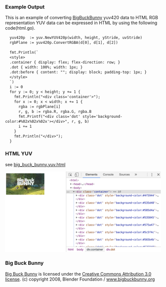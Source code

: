 ### Example Output

This is an example of converting [BigBuckBunny](https://peach.blender.org/) yuv420 data to HTML RGB representation
YUV data can be expressed in HTML by using the following code(html.go).

```
  yuv420p  := yuv.NewYUV420p(width, height, yStride, uvStride)
  rgbPlane := yuv420p.ConvertRGBA(d[0], d[1], d[2])

  fmt.Println(`
  <style>
  .container { display: flex; flex-direction: row; }
  .dot { width: 100%; width: 1px; }
  .dot:before { content: ""; display: block; padding-top: 1px; }
  </style>
  `)
  i := 0
  for y := 0; y < height; y += 1 {
    fmt.Println("<div class='container'>");
    for x := 0; x < width; x += 1 {
      rgba := rgbPlane[i]
      r, g, b := rgba.R, rgba.G, rgba.B
      fmt.Printf("<div class='dot' style='background-color:#%02x%02x%02x'></div>", r, g, b)
      i += 1
    }
    fmt.Println("</div>");
  }
```

### HTML YUV

see [big_buck_bunny.yuv.html](http://htmlpreview.github.io/?https://github.com/octu0/yuv/blob/master/example/big_buck_bunny.yuv.html)

![browser debug](https://github.com/octu0/yuv/blob/master/example/screenshot_2019-09-29.png?raw=true)

### Big Buck Bunny

[Big Buck Bunny](https://peach.blender.org/) is licensed under the [Creative Commons Attribution 3.0 license](http://creativecommons.org/licenses/by/3.0/).
(c) copyright 2008, Blender Foundation / www.bigbuckbunny.org
